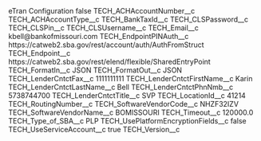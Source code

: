 <?xml version="1.0" encoding="UTF-8"?>
<CustomMetadata xmlns="http://soap.sforce.com/2006/04/metadata" xmlns:xsi="http://www.w3.org/2001/XMLSchema-instance" xmlns:xsd="http://www.w3.org/2001/XMLSchema">
    <label>eTran Configuration</label>
    <protected>false</protected>
    <values>
        <field>TECH_ACHAccountNumber__c</field>
        <value xsi:nil="true"/>
    </values>
    <values>
        <field>TECH_ACHAccountType__c</field>
        <value xsi:nil="true"/>
    </values>
    <values>
        <field>TECH_BankTaxId__c</field>
        <value xsi:nil="true"/>
    </values>
    <values>
        <field>TECH_CLSPassword__c</field>
        <value xsi:nil="true"/>
    </values>
    <values>
        <field>TECH_CLSPin__c</field>
        <value xsi:nil="true"/>
    </values>
    <values>
        <field>TECH_CLSUsername__c</field>
        <value xsi:nil="true"/>
    </values>
    <values>
        <field>TECH_Email__c</field>
        <value xsi:type="xsd:string">kbell@bankofmissouri.com</value>
    </values>
    <values>
        <field>TECH_EndpointPINAuth__c</field>
        <value xsi:type="xsd:string">https://catweb2.sba.gov/rest/account/auth/AuthFromStruct</value>
    </values>
    <values>
        <field>TECH_Endpoint__c</field>
        <value xsi:type="xsd:string">https://catweb2.sba.gov/rest/elend/flexible/SharedEntryPoint</value>
    </values>
    <values>
        <field>TECH_FormatIn__c</field>
        <value xsi:type="xsd:string">JSON</value>
    </values>
    <values>
        <field>TECH_FormatOut__c</field>
        <value xsi:type="xsd:string">JSON</value>
    </values>
    <values>
        <field>TECH_LenderCntctFax__c</field>
        <value xsi:type="xsd:string">1111111111</value>
    </values>
    <values>
        <field>TECH_LenderCntctFirstName__c</field>
        <value xsi:type="xsd:string">Karin</value>
    </values>
    <values>
        <field>TECH_LenderCntctLastName__c</field>
        <value xsi:type="xsd:string">Bell</value>
    </values>
    <values>
        <field>TECH_LenderCntctPhnNmb__c</field>
        <value xsi:type="xsd:string">5738744700</value>
    </values>
    <values>
        <field>TECH_LenderCntctTitle__c</field>
        <value xsi:type="xsd:string">SVP</value>
    </values>
    <values>
        <field>TECH_LocationId__c</field>
        <value xsi:type="xsd:string">41214</value>
    </values>
    <values>
        <field>TECH_RoutingNumber__c</field>
        <value xsi:nil="true"/>
    </values>
    <values>
        <field>TECH_SoftwareVendorCode__c</field>
        <value xsi:type="xsd:string">NHZF32IZV</value>
    </values>
    <values>
        <field>TECH_SoftwareVendorName__c</field>
        <value xsi:type="xsd:string">BOMISSOURI</value>
    </values>
    <values>
        <field>TECH_Timeout__c</field>
        <value xsi:type="xsd:double">120000.0</value>
    </values>
    <values>
        <field>TECH_Type_of_SBA__c</field>
        <value xsi:type="xsd:string">PLP</value>
    </values>
    <values>
        <field>TECH_UsePlatformEncryptionFields__c</field>
        <value xsi:type="xsd:boolean">false</value>
    </values>
    <values>
        <field>TECH_UseServiceAccount__c</field>
        <value xsi:type="xsd:boolean">true</value>
    </values>
    <values>
        <field>TECH_Version__c</field>
        <value xsi:nil="true"/>
    </values>
</CustomMetadata>
